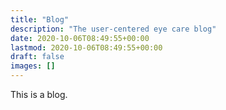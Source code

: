 ```yaml
---
title: "Blog"
description: "The user-centered eye care blog"
date: 2020-10-06T08:49:55+00:00
lastmod: 2020-10-06T08:49:55+00:00
draft: false
images: []
---
```


This is a blog.

